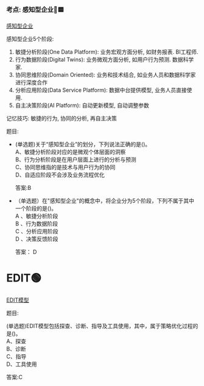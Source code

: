 


### 考点: 感知型企业🔴🟨
[感知型企业](../level2知识点/1EDIT模型概述.md#感知型企业)

感知型企业5个阶段:
1. 敏捷分析阶段(One Data Platform): 业务宏观方面分析, 如财务报表. BI工程师.
2. 行为数据阶段(Digital Twins): 业务微观方面分析, 如用户行为预测. 数据科学家.
3. 协同思维阶段(Domain Oriented): 业务和技术结合, 如业务人员和数据科学家进行深度合作
4. 分析应用阶段(Data Service Platform): 数据中台提供模型, 业务人员直接使用.
5. 自主决策阶段(AI Platform): 自动更新模型, 自动调整参数

记忆技巧: 敏捷的行为, 协同的分析, 再自主决策


题目:

- (单选题)关于“感知型企业”的划分，下列说法正确的是()。  
    A、敏捷分析阶段对应的是微观个体层面的洞察  
    B、行为分析阶段是在用户层面上进行的分析与预测  
    C、协同思维指的是技术与用户行为的协同  
    D、自适应阶段不会涉及业务流程优化

    答案:B 

- （单选题）在"感知型企业"的概念中，将企业分为5个阶段，下列不属于其中一个阶段的是()。   
    A 、敏捷分析阶段  
    B 、行为数据阶段  
    C 、分析应用阶段  
    D 、决策反馈阶段

    答案： D

# EDIT🟢

[EDIT模型](../level2知识点/1EDIT模型概述.md#EDIT)

题目:

(单选题)EDIT模型包括探查、诊断、指导及工具使用，其中，属于策略优化过程的是()。  
A、探查  
B、诊断  
C、指导  
D、工具使用  

答案:C



